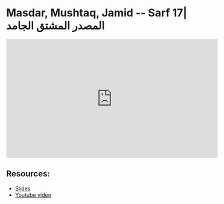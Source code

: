 # Masdar, Mushtaq, Jamid --  Sarf 17| المصدر المشتق الجامد

<iframe width="560" height="315" src="https://www.youtube-nocookie.com/embed/ixwYuYOsIEs?start=0" frameborder="0" allow="accelerometer; autoplay; encrypted-media; gyroscope; picture-in-picture" allowfullscreen="allowfullscreen"></iframe><BR>



## Resources:
- [Slides](https://github.com/arshare/resources_balagha_pdfs)
- [Youtube video](https://www.youtube.com/watch?v=ixwYuYOsIEs&list=PLzn0qdi6JpdvWf0IDGNfaiM-okPqDuQoc&index=$INDEX)
